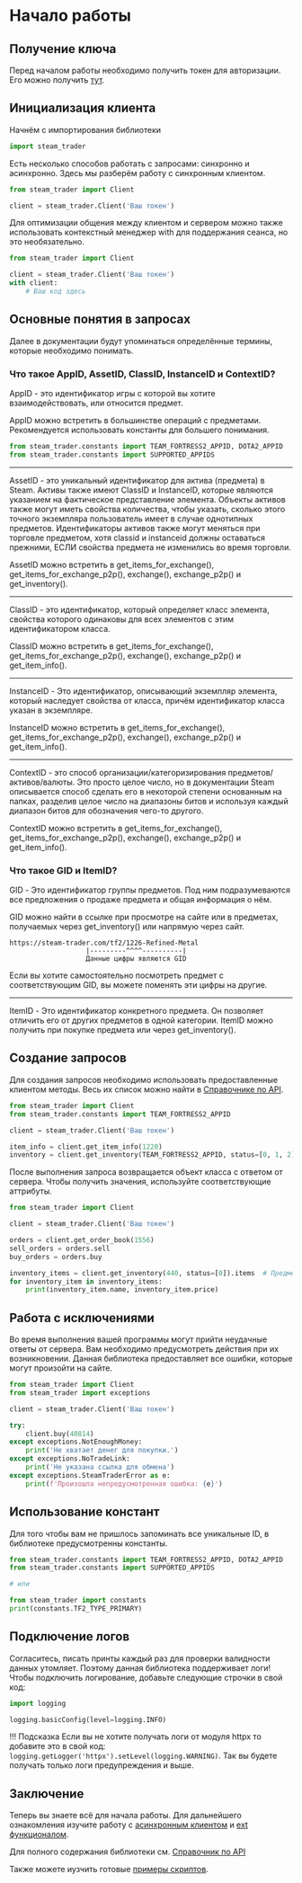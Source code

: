 # Начало работы

## Получение ключа
Перед началом работы необходимо получить токен для авторизации. Его можно получить [тут](https://steam-trader.com/api/).

## Инициализация клиента
Начнём с импортирования библиотеки
```python
import steam_trader
```

Есть несколько способов работать с запросами: синхронно и асинхронно. Здесь мы разберём работу с синхронным клиентом.
```python
from steam_trader import Client

client = steam_trader.Client('Ваш токен')
```

Для оптимизации общения между клиентом и сервером можно также использовать контекстный менеджер with для поддержания сеанса, но это необязательно.
```python
from steam_trader import Client

client = steam_trader.Client('Ваш токен')
with client:
    # Ваш код здесь
```

## Основные понятия в запросах
Далее в документации будут упоминаться определённые термины, которые необходимо понимать.

### Что такое AppID, AssetID, ClassID, InstanceID и ContextID?

AppID - это идентификатор игры с которой вы хотите взаимодействовать, или относится предмет.

AppID можно встретить в большинстве операций с предметами. Рекомендуется использовать константы для большего понимания.
```python
from steam_trader.constants import TEAM_FORTRESS2_APPID, DOTA2_APPID
from steam_trader.constants import SUPPORTED_APPIDS
```
---
AssetID - это уникальный идентификатор для актива (предмета) в Steam. Активы также имеют ClassID и InstanceID, которые являются указанием на фактическое представление элемента.
Объекты активов также могут иметь свойства количества, чтобы указать, сколько этого точного экземпляра пользователь имеет в случае однотипных предметов.
Идентификаторы активов также могут меняться при торговле предметом, хотя classid и instanceid должны оставаться прежними, ЕСЛИ свойства предмета не изменились во время торговли.

AssetID можно встретить в get_items_for_exchange(), get_items_for_exchange_p2p(), exchange(), exchange_p2p() и get_inventory().

---
ClassID - это идентификатор, который определяет класс элемента, свойства которого одинаковы для всех элементов с этим идентификатором класса.

ClassID можно встретить в get_items_for_exchange(), get_items_for_exchange_p2p(), exchange(), exchange_p2p() и get_item_info().

---
InstanceID - Это идентификатор, описывающий экземпляр элемента, который наследует свойства от класса, причём идентификатор класса указан в экземпляре.

InstanceID можно встретить в get_items_for_exchange(), get_items_for_exchange_p2p(), exchange(), exchange_p2p() и get_item_info().

---
ContextID - это способ организации/категоризирования предметов/активов/валюты. 
Это просто целое число, но в документации Steam описывается способ сделать его в некоторой степени основанным на папках,
разделив целое число на диапазоны битов и используя каждый диапазон битов для обозначения чего-то другого.

ContextID можно встретить в get_items_for_exchange(), get_items_for_exchange_p2p(), exchange(), exchange_p2p() и get_item_info().

### Что такое GID и ItemID?

GID - Это идентификатор группы предметов. Под ним подразумеваются все предложения о продаже предмета и общая информация о нём.

GID можно найти в ссылке при просмотре на сайте или в предметах, получаемых через get_inventory() или напрямую через сайт.
```
https://steam-trader.com/tf2/1226-Refined-Metal
                   |---------^^^^----------|
                   Данные цифры являются GID
```
Если вы хотите самостоятельно посмотреть предмет с соответствующим GID, вы можете поменять эти цифры на другие.

---
ItemID - Это идентификатор конкретного предмета. Он позволяет отличить его от других предметов в одной категории.
ItemID можно получить при покупке предмета или через get_inventory().


## Создание запросов
Для создания запросов необходимо использовать предоставленные клиентом методы. Весь их список можно найти в [Справочнике по API](client.md).

```python
from steam_trader import Client
from steam_trader.constants import TEAM_FORTRESS2_APPID

client = steam_trader.Client('Ваш токен')

item_info = client.get_item_info(1220)
inventory = client.get_inventory(TEAM_FORTRESS2_APPID, status=[0, 1, 2])
```

После выполнения запроса возвращается объект класса с ответом от сервера. Чтобы получить значения, используйте соответствующие аттрибуты.

```python
from steam_trader import Client

client = steam_trader.Client('Ваш токен')

orders = client.get_order_book(1556)
sell_orders = orders.sell
buy_orders = orders.buy

inventory_items = client.get_inventory(440, status=[0]).items  # Предметы на продаже
for inventory_item in inventory_items:
    print(inventory_item.name, inventory_item.price)
```

## Работа с исключениями
Во время выполнения вашей программы могут прийти неудачные ответы от сервера. Вам необходимо предусмотреть действия при их возникновении.
Данная библиотека предоставляет все ошибки, которые могут произойти на сайте.

```python
from steam_trader import Client
from steam_trader import exceptions

client = steam_trader.Client('Ваш токен')

try:
    client.buy(40814)
except exceptions.NotEnoughMoney:
    print('Не хватает денег для покупки.')
except exceptions.NoTradeLink:
    print('Не указана ссылка для обмена')
except exceptions.SteamTraderError as e:
    print(f'Произошла непредусмотренная ошибка: {e}')
```

## Использование констант
Для того чтобы вам не пришлось запоминать все уникальные ID, в библиотеке предусмотренны константы.

```python
from steam_trader.constants import TEAM_FORTRESS2_APPID, DOTA2_APPID
from steam_trader.constants import SUPPORTED_APPIDS

# или

from steam_trader import constants
print(constants.TF2_TYPE_PRIMARY)
```

## Подключение логов
Согласитесь, писать принты каждый раз для проверки валидности данных утомляет. Поэтому данная библиотека поддерживает логи!
Чтобы подключить логирование, добавьте следующие строчки в свой код:

```python
import logging

logging.basicConfig(level=logging.INFO)
```

!!! Подсказка
    Если вы не хотите получать логи от модуля httpx то добавите это в свой код: ```logging.getLogger('httpx').setLevel(logging.WARNING)```.
    Так вы будете получать только логи предупреждения и выше.

## Заключение
Теперь вы знаете всё для начала работы. Для дальнейшего ознакомления изучите работу с [асинхронным клиентом](async.md) и [ext функционалом](ext_guide.md).

Для полного содержания библиотеки см. [Справочник по API](client.md)

Также можете иузчить готовые [примеры скриптов](https://github.com/Lemon4ksan/SteamTrader-Wrapper/tree/master/examples).
